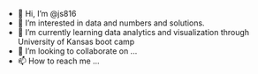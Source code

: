 - 👋 Hi, I’m @js816
- 👀 I’m interested in data and numbers and solutions.
- 🌱 I’m currently learning data analytics and visualization through University of Kansas boot camp
- 💞️ I’m looking to collaborate on ...
- 📫 How to reach me ...

<!---
js816/js816 is a ✨ special ✨ repository because its `README.md` (this file) appears on your GitHub profile.
You can click the Preview link to take a look at your changes.
--->
